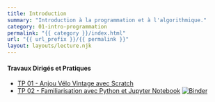 ```yaml
---
title: Introduction
summary: "Introduction à la programmation et à l'algorithmique."
category: 01-intro-programmation
permalink: "{{ category }}/index.html"
url: "{{ url_prefix }}/{{ permalink }}"
layout: layouts/lecture.njk
---
```


#### Travaux Dirigés et Pratiques
* [TP 01 - Anjou Vélo Vintage avec Scratch](./tp-01-scratch.html)
* [TP 02 - Familiarisation avec Python et Jupyter Notebook](./tp-02-jupyter-notebook.html) <a href="https://mybinder.org/v2/gh/loic-yvonnet/algo-appliquee/main?filepath=cours%2F01-intro-programmation%2Fwork-assignment-02.ipynb"><img class="inline" src="https://mybinder.org/badge_logo.svg" alt="Binder"></a>